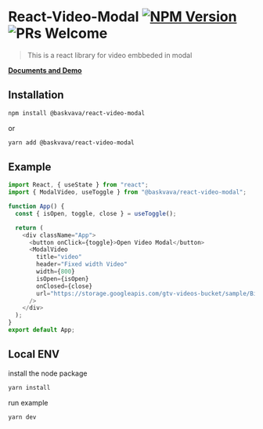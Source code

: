 # React-Video-Modal [![NPM Version](https://img.shields.io/badge/npm-v_0.0.23_alpha-blue)](https://www.npmjs.com/package/@baskvava/react-video-modal) ![PRs Welcome](https://img.shields.io/badge/PRs-welcome-green.svg)

> This is a react library for video embbeded in modal

**[Documents and Demo](https://baskvava.github.io/react-video-modal/)**

## Installation

```bash
npm install @baskvava/react-video-modal
```

or

```bash
yarn add @baskvava/react-video-modal
```

## Example

```js
import React, { useState } from "react";
import { ModalVideo, useToggle } from "@baskvava/react-video-modal";

function App() {
  const { isOpen, toggle, close } = useToggle();

  return (
    <div className="App">
      <button onClick={toggle}>Open Video Modal</button>
      <ModalVideo
        title="video"
        header="Fixed width Video"
        width={800}
        isOpen={isOpen}
        onClosed={close}
        url="https://storage.googleapis.com/gtv-videos-bucket/sample/BigBuckBunny.mp4"
      />
    </div>
  );
}
export default App;
```

## Local ENV

install the node package

```bash
yarn install
```

run example

```bash
yarn dev
```
